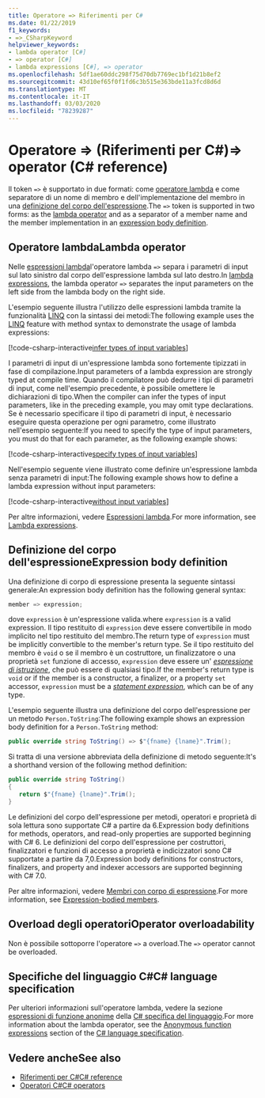 ```yaml
---
title: Operatore => Riferimenti per C#
ms.date: 01/22/2019
f1_keywords:
- =>_CSharpKeyword
helpviewer_keywords:
- lambda operator [C#]
- => operator [C#]
- lambda expressions [C#], => operator
ms.openlocfilehash: 5df1ae60ddc298f75d70db7769ec1bf1d21b8ef2
ms.sourcegitcommit: 43d10ef65f0f1fd6c3b515e363bde11a3fcd8d6d
ms.translationtype: MT
ms.contentlocale: it-IT
ms.lasthandoff: 03/03/2020
ms.locfileid: "78239287"
---
```

# <a name="-operator-c-reference"></a><span data-ttu-id="dd15c-102">Operatore => (Riferimenti per C#)</span><span class="sxs-lookup"><span data-stu-id="dd15c-102">=> operator (C# reference)</span></span>

<span data-ttu-id="dd15c-103">Il token `=>` è supportato in due formati: come [operatore lambda](#lambda-operator) e come separatore di un nome di membro e dell'implementazione del membro in una [definizione del corpo dell'espressione](#expression-body-definition).</span><span class="sxs-lookup"><span data-stu-id="dd15c-103">The `=>` token is supported in two forms: as the [lambda operator](#lambda-operator) and as a separator of a member name and the member implementation in an [expression body definition](#expression-body-definition).</span></span>

## <a name="lambda-operator"></a><span data-ttu-id="dd15c-104">Operatore lambda</span><span class="sxs-lookup"><span data-stu-id="dd15c-104">Lambda operator</span></span>

<span data-ttu-id="dd15c-105">Nelle [espressioni lambda](../../programming-guide/statements-expressions-operators/lambda-expressions.md)l'operatore lambda `=>` separa i parametri di input sul lato sinistro dal corpo dell'espressione lambda sul lato destro.</span><span class="sxs-lookup"><span data-stu-id="dd15c-105">In [lambda expressions](../../programming-guide/statements-expressions-operators/lambda-expressions.md), the lambda operator `=>` separates the input parameters on the left side from the lambda body on the right side.</span></span>

<span data-ttu-id="dd15c-106">L'esempio seguente illustra l'utilizzo delle espressioni lambda tramite la funzionalità [LINQ](../../programming-guide/concepts/linq/index.md) con la sintassi dei metodi:</span><span class="sxs-lookup"><span data-stu-id="dd15c-106">The following example uses the [LINQ](../../programming-guide/concepts/linq/index.md) feature with method syntax to demonstrate the usage of lambda expressions:</span></span>

[!code-csharp-interactive[infer types of input variables](~/samples/snippets/csharp/language-reference/operators/LambdaOperator.cs#InferredTypes)]

<span data-ttu-id="dd15c-107">I parametri di input di un'espressione lambda sono fortemente tipizzati in fase di compilazione.</span><span class="sxs-lookup"><span data-stu-id="dd15c-107">Input parameters of a lambda expression are strongly typed at compile time.</span></span> <span data-ttu-id="dd15c-108">Quando il compilatore può dedurre i tipi di parametri di input, come nell'esempio precedente, è possibile omettere le dichiarazioni di tipo.</span><span class="sxs-lookup"><span data-stu-id="dd15c-108">When the compiler can infer the types of input parameters, like in the preceding example, you may omit type declarations.</span></span> <span data-ttu-id="dd15c-109">Se è necessario specificare il tipo di parametri di input, è necessario eseguire questa operazione per ogni parametro, come illustrato nell'esempio seguente:</span><span class="sxs-lookup"><span data-stu-id="dd15c-109">If you need to specify the type of input parameters, you must do that for each parameter, as the following example shows:</span></span>

[!code-csharp-interactive[specify types of input variables](~/samples/snippets/csharp/language-reference/operators/LambdaOperator.cs#ExplicitTypes)]

<span data-ttu-id="dd15c-110">Nell'esempio seguente viene illustrato come definire un'espressione lambda senza parametri di input:</span><span class="sxs-lookup"><span data-stu-id="dd15c-110">The following example shows how to define a lambda expression without input parameters:</span></span>

[!code-csharp-interactive[without input variables](~/samples/snippets/csharp/language-reference/operators/LambdaOperator.cs#WithoutInput)]

<span data-ttu-id="dd15c-111">Per altre informazioni, vedere [Espressioni lambda](../../programming-guide/statements-expressions-operators/lambda-expressions.md).</span><span class="sxs-lookup"><span data-stu-id="dd15c-111">For more information, see [Lambda expressions](../../programming-guide/statements-expressions-operators/lambda-expressions.md).</span></span>

## <a name="expression-body-definition"></a><span data-ttu-id="dd15c-112">Definizione del corpo dell'espressione</span><span class="sxs-lookup"><span data-stu-id="dd15c-112">Expression body definition</span></span>

<span data-ttu-id="dd15c-113">Una definizione di corpo di espressione presenta la seguente sintassi generale:</span><span class="sxs-lookup"><span data-stu-id="dd15c-113">An expression body definition has the following general syntax:</span></span>

```csharp
member => expression;
```

<span data-ttu-id="dd15c-114">dove `expression` è un'espressione valida.</span><span class="sxs-lookup"><span data-stu-id="dd15c-114">where `expression` is a valid expression.</span></span> <span data-ttu-id="dd15c-115">Il tipo restituito di `expression` deve essere convertibile in modo implicito nel tipo restituito del membro.</span><span class="sxs-lookup"><span data-stu-id="dd15c-115">The return type of `expression` must be implicitly convertible to the member's return type.</span></span> <span data-ttu-id="dd15c-116">Se il tipo restituito del membro è `void` o se il membro è un costruttore, un finalizzatore o una proprietà `set` funzione di accesso, `expression` deve essere un' [*espressione di istruzione*](~/_csharplang/spec/statements.md#expression-statements), che può essere di qualsiasi tipo.</span><span class="sxs-lookup"><span data-stu-id="dd15c-116">If the member's return type is `void` or if the member is a constructor, a finalizer, or a property `set` accessor, `expression` must be a [*statement expression*](~/_csharplang/spec/statements.md#expression-statements), which can be of any type.</span></span>

<span data-ttu-id="dd15c-117">L'esempio seguente illustra una definizione del corpo dell'espressione per un metodo `Person.ToString`:</span><span class="sxs-lookup"><span data-stu-id="dd15c-117">The following example shows an expression body definition for a `Person.ToString` method:</span></span>

```csharp
public override string ToString() => $"{fname} {lname}".Trim();
```

<span data-ttu-id="dd15c-118">Si tratta di una versione abbreviata della definizione di metodo seguente:</span><span class="sxs-lookup"><span data-stu-id="dd15c-118">It's a shorthand version of the following method definition:</span></span>

```csharp
public override string ToString()
{
   return $"{fname} {lname}".Trim();
}
```

<span data-ttu-id="dd15c-119">Le definizioni del corpo dell'espressione per metodi, operatori e proprietà di sola lettura sono supportate C# a partire da 6.</span><span class="sxs-lookup"><span data-stu-id="dd15c-119">Expression body definitions for methods, operators, and read-only properties are supported beginning with C# 6.</span></span> <span data-ttu-id="dd15c-120">Le definizioni del corpo dell'espressione per costruttori, finalizzatori e funzioni di accesso a proprietà e indicizzatori sono C# supportate a partire da 7,0.</span><span class="sxs-lookup"><span data-stu-id="dd15c-120">Expression body definitions for constructors, finalizers, and property and indexer accessors are supported beginning with C# 7.0.</span></span>

<span data-ttu-id="dd15c-121">Per altre informazioni, vedere [Membri con corpo di espressione](../../programming-guide/statements-expressions-operators/expression-bodied-members.md).</span><span class="sxs-lookup"><span data-stu-id="dd15c-121">For more information, see [Expression-bodied members](../../programming-guide/statements-expressions-operators/expression-bodied-members.md).</span></span>

## <a name="operator-overloadability"></a><span data-ttu-id="dd15c-122">Overload degli operatori</span><span class="sxs-lookup"><span data-stu-id="dd15c-122">Operator overloadability</span></span>

<span data-ttu-id="dd15c-123">Non è possibile sottoporre l'operatore `=>` a overload.</span><span class="sxs-lookup"><span data-stu-id="dd15c-123">The `=>` operator cannot be overloaded.</span></span>

## <a name="c-language-specification"></a><span data-ttu-id="dd15c-124">Specifiche del linguaggio C#</span><span class="sxs-lookup"><span data-stu-id="dd15c-124">C# language specification</span></span>

<span data-ttu-id="dd15c-125">Per ulteriori informazioni sull'operatore lambda, vedere la sezione [espressioni di funzione anonime](~/_csharplang/spec/expressions.md#anonymous-function-expressions) della [ C# specifica del linguaggio](~/_csharplang/spec/introduction.md).</span><span class="sxs-lookup"><span data-stu-id="dd15c-125">For more information about the lambda operator, see the [Anonymous function expressions](~/_csharplang/spec/expressions.md#anonymous-function-expressions) section of the [C# language specification](~/_csharplang/spec/introduction.md).</span></span>

## <a name="see-also"></a><span data-ttu-id="dd15c-126">Vedere anche</span><span class="sxs-lookup"><span data-stu-id="dd15c-126">See also</span></span>

- [<span data-ttu-id="dd15c-127">Riferimenti per C#</span><span class="sxs-lookup"><span data-stu-id="dd15c-127">C# reference</span></span>](../index.md)
- [<span data-ttu-id="dd15c-128">Operatori C#</span><span class="sxs-lookup"><span data-stu-id="dd15c-128">C# operators</span></span>](index.md)
